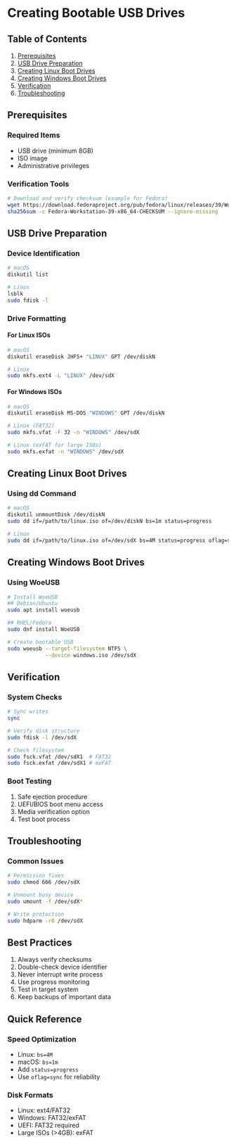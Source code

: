 # Creating Bootable USB Drives

## Table of Contents
1. [Prerequisites](#prerequisites)
2. [USB Drive Preparation](#usb-drive-preparation)
3. [Creating Linux Boot Drives](#creating-linux-boot-drives)
4. [Creating Windows Boot Drives](#creating-windows-boot-drives)
5. [Verification](#verification)
6. [Troubleshooting](#troubleshooting)

## Prerequisites
### Required Items
- USB drive (minimum 8GB)
- ISO image
- Administrative privileges

### Verification Tools
```bash
# Download and verify checksum (example for Fedora)
wget https://download.fedoraproject.org/pub/fedora/linux/releases/39/Workstation/x86_64/iso/Fedora-Workstation-39-x86_64-CHECKSUM
sha256sum -c Fedora-Workstation-39-x86_64-CHECKSUM --ignore-missing
```

## USB Drive Preparation
### Device Identification
```bash
# macOS
diskutil list

# Linux
lsblk
sudo fdisk -l
```

### Drive Formatting
#### For Linux ISOs
```bash
# macOS
diskutil eraseDisk JHFS+ "LINUX" GPT /dev/diskN

# Linux
sudo mkfs.ext4 -L "LINUX" /dev/sdX
```

#### For Windows ISOs
```bash
# macOS
diskutil eraseDisk MS-DOS "WINDOWS" GPT /dev/diskN

# Linux (FAT32)
sudo mkfs.vfat -F 32 -n "WINDOWS" /dev/sdX

# Linux (exFAT for large ISOs)
sudo mkfs.exfat -n "WINDOWS" /dev/sdX
```

## Creating Linux Boot Drives
### Using dd Command
```bash
# macOS
diskutil unmountDisk /dev/diskN
sudo dd if=/path/to/linux.iso of=/dev/diskN bs=1m status=progress

# Linux
sudo dd if=/path/to/linux.iso of=/dev/sdX bs=4M status=progress oflag=sync
```

## Creating Windows Boot Drives
### Using WoeUSB
```bash
# Install WoeUSB
## Debian/Ubuntu
sudo apt install woeusb

## RHEL/Fedora
sudo dnf install WoeUSB

# Create bootable USB
sudo woeusb --target-filesystem NTFS \
            --device windows.iso /dev/sdX
```

## Verification
### System Checks
```bash
# Sync writes
sync

# Verify disk structure
sudo fdisk -l /dev/sdX

# Check filesystem
sudo fsck.vfat /dev/sdX1  # FAT32
sudo fsck.exfat /dev/sdX1 # exFAT
```

### Boot Testing
1. Safe ejection procedure
2. UEFI/BIOS boot menu access
3. Media verification option
4. Test boot process

## Troubleshooting
### Common Issues
```bash
# Permission fixes
sudo chmod 666 /dev/sdX

# Unmount busy device
sudo umount -f /dev/sdX*

# Write protection
sudo hdparm -r0 /dev/sdX
```

## Best Practices
1. Always verify checksums
2. Double-check device identifier
3. Never interrupt write process
4. Use progress monitoring
5. Test in target system
6. Keep backups of important data

## Quick Reference
### Speed Optimization
- Linux: `bs=4M`
- macOS: `bs=1m`
- Add `status=progress`
- Use `oflag=sync` for reliability

### Disk Formats
- Linux: ext4/FAT32
- Windows: FAT32/exFAT
- UEFI: FAT32 required
- Large ISOs (>4GB): exFAT